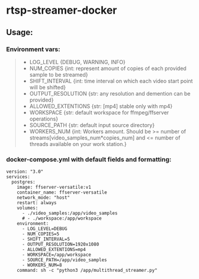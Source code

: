 # rtsp-streamer-docker

## Usage:

### Environment vars:

> - LOG_LEVEL {DEBUG, WARNING, INFO}
> - NUM_COPIES {int: represent amount of copies of each provided sample to be streamed}
> - SHIFT_INTERVAL {int: time interval on which each video start point will be shifted}
> - OUTPUT_RESOLUTION {str: any resolution and demention can be provided}
> - ALLOWED_EXTENTIONS {str: [mp4] stable only with mp4}
> - WORKSPACE {str: default workspace for ffmpeg/ffserver operations}
> - SOURCE_PATH {str: default input source directory}
> - WORKERS_NUM {int: Workers amount. Should be >= number of streams[video_samples_num*copies_num] and <= number of threads available on your work station.}

### docker-compose.yml with default fields and formatting:

```
version: "3.0"
services:
  postgres:
    image: ffserver-versatile:v1
    container_name: ffserver-versatile
    network_mode: "host"
    restart: always
    volumes:
      - ./video_samples:/app/video_samples
      # - ./workspace:/app/workspace
    environment:
      - LOG_LEVEL=DEBUG
      - NUM_COPIES=5
      - SHIFT_INTERVAL=5
      - OUTPUT_RESOLUTION=1920x1080
      - ALLOWED_EXTENTIONS=mp4
      - WORKSPACE=/app/workspace
      - SOURCE_PATH=/app/video_samples
      - WORKERS_NUM=8
    command: sh -c "python3 /app/multithread_streamer.py"
```
